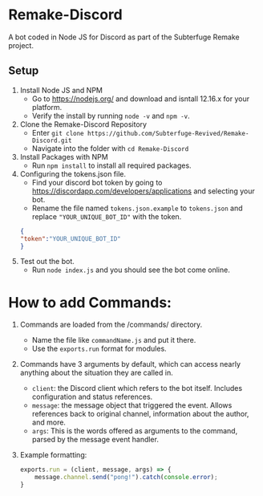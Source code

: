 # Remake-Discord
A bot coded in Node JS for Discord as part of the Subterfuge Remake project.  

## Setup
1. Install Node JS and NPM
   - Go to https://nodejs.org/ and download and isntall 12.16.x for your platform.  
   - Verify the install by running `node -v` and `npm -v`.  
2. Clone the Remake-Discord Repository
   - Enter `git clone https://github.com/Subterfuge-Revived/Remake-Discord.git`
   - Navigate into the folder with `cd Remake-Discord`
3. Install Packages with NPM
   - Run `npm install` to install all required packages.  
4. Configuring the tokens.json file.  
   - Find your discord bot token by going to https://discordapp.com/developers/applications and selecting your bot.  
   - Rename the file named `tokens.json.example` to `tokens.json` and replace `"YOUR_UNIQUE_BOT_ID"` with the token.  
    ```json
    {
    "token":"YOUR_UNIQUE_BOT_ID"
    }
    ```
5. Test out the bot.
    - Run `node index.js` and you should see the bot come online.  

# How to add Commands:

1. Commands are loaded from the /commands/ directory.
    - Name the file like `commandName.js` and put it there.  
    - Use the `exports.run` format for modules.  
2. Commands have 3 arguments by default, which can access nearly anything about the situation they are called in.  
    - `client`: the Discord client which refers to the bot itself. Includes configuration and status references.  
    - `message`: the message object that triggered the event.  Allows references back to original channel, information about the author, and more.  
     - `args`: This is the words offered as arguments to the command, parsed by the message event handler.  

3. Example formatting:
    ```javascript
    exports.run = (client, message, args) => { 
        message.channel.send("pong!").catch(console.error);
    }
    ```